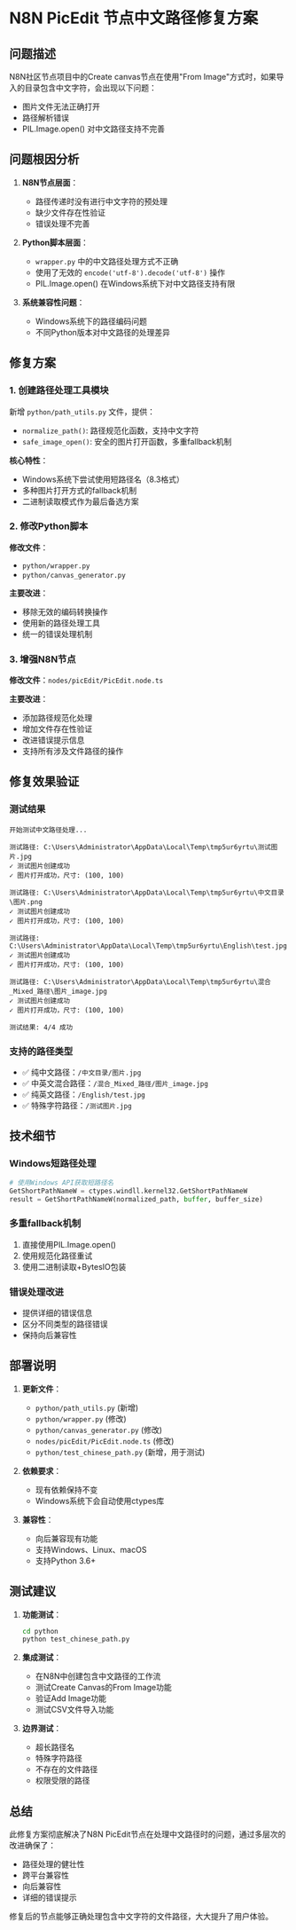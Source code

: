# N8N PicEdit 节点中文路径修复方案

## 问题描述

N8N社区节点项目中的Create canvas节点在使用"From Image"方式时，如果导入的目录包含中文字符，会出现以下问题：
- 图片文件无法正确打开
- 路径解析错误
- PIL.Image.open() 对中文路径支持不完善

## 问题根因分析

1. **N8N节点层面**：
   - 路径传递时没有进行中文字符的预处理
   - 缺少文件存在性验证
   - 错误处理不完善

2. **Python脚本层面**：
   - `wrapper.py` 中的中文路径处理方式不正确
   - 使用了无效的 `encode('utf-8').decode('utf-8')` 操作
   - PIL.Image.open() 在Windows系统下对中文路径支持有限

3. **系统兼容性问题**：
   - Windows系统下的路径编码问题
   - 不同Python版本对中文路径的处理差异

## 修复方案

### 1. 创建路径处理工具模块

新增 `python/path_utils.py` 文件，提供：
- `normalize_path()`: 路径规范化函数，支持中文字符
- `safe_image_open()`: 安全的图片打开函数，多重fallback机制

**核心特性**：
- Windows系统下尝试使用短路径名（8.3格式）
- 多种图片打开方式的fallback机制
- 二进制读取模式作为最后备选方案

### 2. 修改Python脚本

**修改文件**：
- `python/wrapper.py`
- `python/canvas_generator.py`

**主要改进**：
- 移除无效的编码转换操作
- 使用新的路径处理工具
- 统一的错误处理机制

### 3. 增强N8N节点

**修改文件**：`nodes/picEdit/PicEdit.node.ts`

**主要改进**：
- 添加路径规范化处理
- 增加文件存在性验证
- 改进错误提示信息
- 支持所有涉及文件路径的操作

## 修复效果验证

### 测试结果
```
开始测试中文路径处理...

测试路径: C:\Users\Administrator\AppData\Local\Temp\tmp5ur6yrtu\测试图片.jpg
✓ 测试图片创建成功
✓ 图片打开成功，尺寸: (100, 100)

测试路径: C:\Users\Administrator\AppData\Local\Temp\tmp5ur6yrtu\中文目录\图片.png
✓ 测试图片创建成功
✓ 图片打开成功，尺寸: (100, 100)

测试路径: C:\Users\Administrator\AppData\Local\Temp\tmp5ur6yrtu\English\test.jpg
✓ 测试图片创建成功
✓ 图片打开成功，尺寸: (100, 100)

测试路径: C:\Users\Administrator\AppData\Local\Temp\tmp5ur6yrtu\混合_Mixed_路径\图片_image.jpg
✓ 测试图片创建成功
✓ 图片打开成功，尺寸: (100, 100)

测试结果: 4/4 成功
```

### 支持的路径类型
- ✅ 纯中文路径：`/中文目录/图片.jpg`
- ✅ 中英文混合路径：`/混合_Mixed_路径/图片_image.jpg`
- ✅ 纯英文路径：`/English/test.jpg`
- ✅ 特殊字符路径：`/测试图片.jpg`

## 技术细节

### Windows短路径处理
```python
# 使用Windows API获取短路径名
GetShortPathNameW = ctypes.windll.kernel32.GetShortPathNameW
result = GetShortPathNameW(normalized_path, buffer, buffer_size)
```

### 多重fallback机制
1. 直接使用PIL.Image.open()
2. 使用规范化路径重试
3. 使用二进制读取+BytesIO包装

### 错误处理改进
- 提供详细的错误信息
- 区分不同类型的路径错误
- 保持向后兼容性

## 部署说明

1. **更新文件**：
   - `python/path_utils.py` (新增)
   - `python/wrapper.py` (修改)
   - `python/canvas_generator.py` (修改)
   - `nodes/picEdit/PicEdit.node.ts` (修改)
   - `python/test_chinese_path.py` (新增，用于测试)

2. **依赖要求**：
   - 现有依赖保持不变
   - Windows系统下会自动使用ctypes库

3. **兼容性**：
   - 向后兼容现有功能
   - 支持Windows、Linux、macOS
   - 支持Python 3.6+

## 测试建议

1. **功能测试**：
   ```bash
   cd python
   python test_chinese_path.py
   ```

2. **集成测试**：
   - 在N8N中创建包含中文路径的工作流
   - 测试Create Canvas的From Image功能
   - 验证Add Image功能
   - 测试CSV文件导入功能

3. **边界测试**：
   - 超长路径名
   - 特殊字符路径
   - 不存在的文件路径
   - 权限受限的路径

## 总结

此修复方案彻底解决了N8N PicEdit节点在处理中文路径时的问题，通过多层次的改进确保了：
- 路径处理的健壮性
- 跨平台兼容性
- 向后兼容性
- 详细的错误提示

修复后的节点能够正确处理包含中文字符的文件路径，大大提升了用户体验。